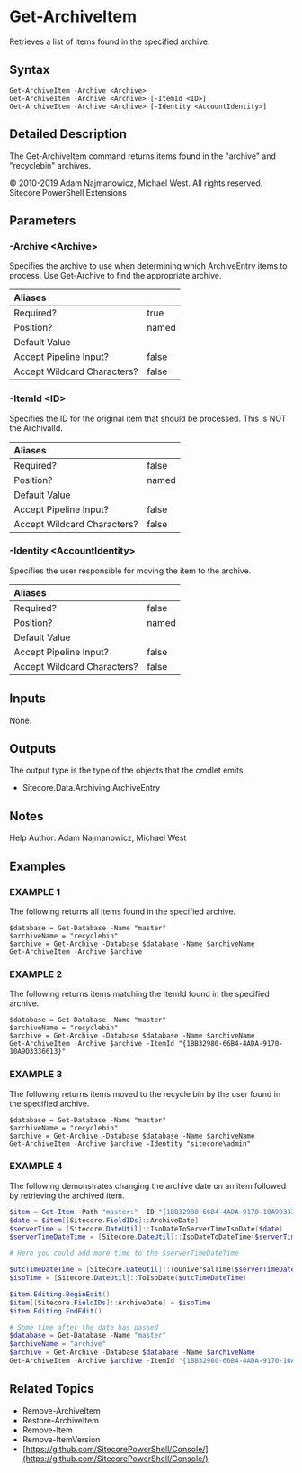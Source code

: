 # Get-ArchiveItem

Retrieves a list of items found in the specified archive.

## Syntax

```text
Get-ArchiveItem -Archive <Archive>
Get-ArchiveItem -Archive <Archive> [-ItemId <ID>]
Get-ArchiveItem -Archive <Archive> [-Identity <AccountIdentity>]
```

## Detailed Description

The Get-ArchiveItem command returns items found in the "archive" and "recyclebin" archives.

© 2010-2019 Adam Najmanowicz, Michael West. All rights reserved. Sitecore PowerShell Extensions

## Parameters

### -Archive  &lt;Archive&gt;

Specifies the archive to use when determining which ArchiveEntry items to process. Use Get-Archive to find the appropriate archive.

| Aliases |  |
| :--- | :--- |
| Required? | true |
| Position? | named |
| Default Value |  |
| Accept Pipeline Input? | false|
| Accept Wildcard Characters? | false |

### -ItemId  &lt;ID&gt;

Specifies the ID for the original item that should be processed. This is NOT the ArchivalId.

| Aliases |  |
| :--- | :--- |
| Required? | false |
| Position? | named |
| Default Value |  |
| Accept Pipeline Input? | false |
| Accept Wildcard Characters? | false |

### -Identity  &lt;AccountIdentity&gt;

Specifies the user responsible for moving the item to the archive.

| Aliases |  |
| :--- | :--- |
| Required? | false |
| Position? | named |
| Default Value |  |
| Accept Pipeline Input? | false |
| Accept Wildcard Characters? | false |

## Inputs

None.

## Outputs

The output type is the type of the objects that the cmdlet emits.

* Sitecore.Data.Archiving.ArchiveEntry 

## Notes

Help Author: Adam Najmanowicz, Michael West

## Examples

### EXAMPLE 1

The following returns all items found in the specified archive.

```text
$database = Get-Database -Name "master"
$archiveName = "recyclebin"
$archive = Get-Archive -Database $database -Name $archiveName
Get-ArchiveItem -Archive $archive
```

### EXAMPLE 2

The following returns items matching the ItemId found in the specified archive.

```text
$database = Get-Database -Name "master"
$archiveName = "recyclebin"
$archive = Get-Archive -Database $database -Name $archiveName
Get-ArchiveItem -Archive $archive -ItemId "{1BB32980-66B4-4ADA-9170-10A9D3336613}"
```

### EXAMPLE 3

The following returns items moved to the recycle bin by the user found in the specified archive.

```text
$database = Get-Database -Name "master"
$archiveName = "recyclebin"
$archive = Get-Archive -Database $database -Name $archiveName
Get-ArchiveItem -Archive $archive -Identity "sitecore\admin"
```

### EXAMPLE 4

The following demonstrates changing the archive date on an item followed by retrieving the archived item.

```powershell
$item = Get-Item -Path "master:" -ID "{1BB32980-66B4-4ADA-9170-10A9D3336613}"
$date = $item[[Sitecore.FieldIDs]::ArchiveDate]
$serverTime = [Sitecore.DateUtil]::IsoDateToServerTimeIsoDate($date)
$serverTimeDateTime = [Sitecore.DateUtil]::IsoDateToDateTime($serverTime, [datetime]::MinValue)

# Here you could add more time to the $serverTimeDateTime

$utcTimeDateTime = [Sitecore.DateUtil]::ToUniversalTime($serverTimeDateTime)
$isoTime = [Sitecore.DateUtil]::ToIsoDate($utcTimeDateTime)

$item.Editing.BeginEdit()
$item[[Sitecore.FieldIDs]::ArchiveDate] = $isoTime
$item.Editing.EndEdit()

# Some time after the date has passed
$database = Get-Database -Name "master"
$archiveName = "archive"
$archive = Get-Archive -Database $database -Name $archiveName
Get-ArchiveItem -Archive $archive -ItemId "{1BB32980-66B4-4ADA-9170-10A9D3336613}"
```

## Related Topics

* Remove-ArchiveItem
* Restore-ArchiveItem
* Remove-Item
* Remove-ItemVersion
* [https://github.com/SitecorePowerShell/Console/](https://github.com/SitecorePowerShell/Console/) 